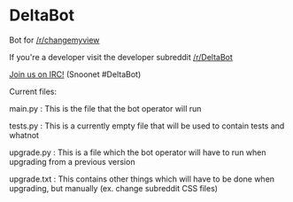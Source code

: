 DeltaBot
========

Bot for [/r/changemyview](http://reddit.com/r/changemyview)

If you're a developer visit the developer subreddit [/r/DeltaBot](http://reddit.com/r/DeltaBot)

[Join us on IRC!](http://webchat.snoonet.org/DeltaBot) (Snoonet #DeltaBot)


Current files:

main.py : This is the file that the bot operator will run

tests.py : This is a currently empty file that will be used to contain tests and whatnot

upgrade.py : This is a file which the bot operator will have to run when upgrading from a previous version

upgrade.txt : This contains other things which will have to be done when upgrading, but manually (ex. change subreddit CSS files)


